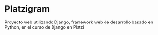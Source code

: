 # Platzigram
Proyecto web utilizando Django, framework web de desarrollo basado en Python, en el curso de Django en Platzi
